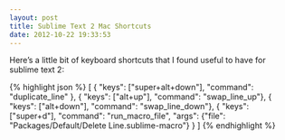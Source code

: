 ```yaml
---
layout: post
title: Sublime Text 2 Mac Shortcuts
date: 2012-10-22 19:33:53
---
```


Here’s a little bit of keyboard shortcuts that I found useful to have for sublime text 2:

{% highlight json %}
[
  { "keys": ["super+alt+down"], "command": "duplicate_line" }, 
  { "keys": ["alt+up"], "command": "swap_line_up"},
  { "keys": ["alt+down"], "command": "swap_line_down"},
  { "keys": ["super+d"], "command": "run_macro_file", "args": {"file": "Packages/Default/Delete Line.sublime-macro"} }
]
{% endhighlight %}
